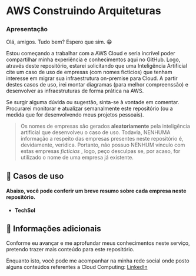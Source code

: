 # AWS Construindo Arquiteturas 
### Apresentação
Olá, amigos. Tudo bem? Espero que sim. 😁

Estou começando a trabalhar com a AWS Cloud e seria incrível poder compartilhar minha experiência e conhecimentos aqui no GitHub. Logo, através deste repositório,
estarei solicitando que uma Inteligência Artificial cite um caso de uso de empresas (com nomes fictícios) que tenham interesse em migrar sua infraestrutura on-premise para Cloud. A partir destes casos de uso,
irei montar diagramas (para melhor compreenssão) e desenvolver as infraestruturas de forma prática na AWS.

Se surgir alguma dúvida ou sugestão, sinta-se à vontade em comentar. Procurarei monitorar e atualizar semanalmente este repositório (ou a medida que for desenvolvendo meus projetos
pessoais).

> Os nomes de empresas são gerados **aleatoriamente** pela inteligência artificial que desenvolveu o caso de uso. Todavia, NENHUMA informação a respeito das empresas presentes neste repositório é,
devidamente, verídica. Portanto, não possuo NENHUM vínculo com estas empresas *fictícias* , logo, peço desculpas se, por acaso, for utilizado o nome de uma empresa já existente.

## 🚀 Casos de uso
#### Abaixo, você pode conferir um breve resumo sobre cada empresa neste repositório.
- **TechSol** <br>

## 📑 Informações adicionais

Conforme eu avançar e me aprofundar meus conhecimentos neste serviço, pretendo trazer mais conteúdo para este repositório.

Enquanto isto, você pode me acompanhar na minha rede social onde posto alguns conteúdos referentes a Cloud Computing: [LinkedIn](linkedin.com/in/vitor-silva-de-antoni/)

